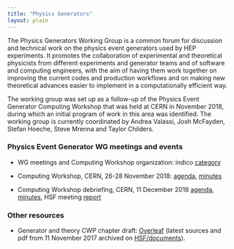 ```yaml
---
title: "Physics Generators"
layout: plain
---
```


The Physics Generators Working Group is a common forum for discussion and 
technical work on the physics event generators used by HEP experiments.
It promotes the collaboration of experimental and theoretical physicists from 
different experiments and generator teams and of software and computing engineers,
with the aim of having them work together on improving the current codes 
and production workflows and on making new theoretical advances 
easier to implement in a computationally efficient way.

The working group was set up as a follow-up of the Physics Event Generator 
Computing Workshop that was held at CERN in November 2018, during which 
an initial program of work in this area was identified.
The working group is currently coordinated by Andrea Valassi, Josh McFayden, 
Stefan Hoeche, Steve Mrenna and Taylor Childers.

### Physics Event Generator WG meetings and events

   * WG meetings and Computing Workshop organization:
indico [category](https://indico.cern.ch/category/8460)
   
   * Computing Workshop, CERN, 26-28 November 2018: 
[agenda](https://indico.cern.ch/event/751693),
[minutes](/organization/2018/11/26/generators.html)
   * Computing Workshop debriefing, CERN, 11 December 2018
[agenda](https://indico.cern.ch/event/778521),
[minutes](/organization/2018/12/11/generators.html),
HSF meeting [report](/organization/2018/12/13/coordination.html)
      
### Other resources

   * Generator and theory CWP chapter draft:
[Overleaf](https://www.overleaf.com/read/wyyybnvxyfyn)
(latest sources and pdf from 11 November 2017 archived
on [HSF/documents](https://github.com/HSF/documents/tree/master/CWP/papers/HSF-CWP-2017-11_generators)).
